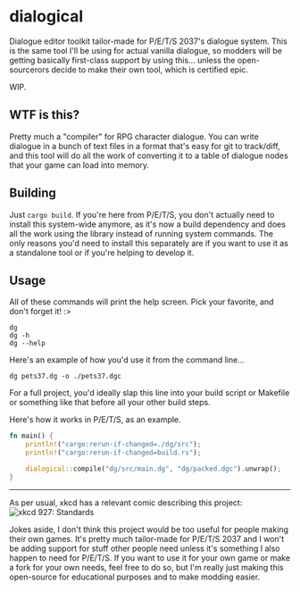 # dialogical

Dialogue editor toolkit tailor-made for P/E/T/S 2037's dialogue system. This is
the same tool I'll be using for actual vanilla dialogue, so modders will be
getting basically first-class support by using this... unless the
open-sourcerors decide to make their own tool, which is certified epic.

WIP.

## WTF is this?

Pretty much a "compiler" for RPG character dialogue. You can write dialogue in a
bunch of text files in a format that's easy for git to track/diff, and this tool
will do all the work of converting it to a table of dialogue nodes that your
game can load into memory.

## Building

Just `cargo build`. If you're here from P/E/T/S, you don't actually need to
install this system-wide anymore, as it's now a build dependency and does all
the work using the library instead of running system commands. The only reasons
you'd need to install this separately are if you want to use it as a standalone
tool or if you're helping to develop it.

## Usage

All of these commands will print the help screen. Pick your favorite, and don't
forget it! :>

```
dg
dg -h
dg --help
```

Here's an example of how you'd use it from the command line...

```
dg pets37.dg -o ./pets37.dgc
```

For a full project, you'd ideally slap this line into your build script or
Makefile or something like that before all your other build steps.

Here's how it works in P/E/T/S, as an example.

```rs
fn main() {
    println!("cargo:rerun-if-changed=./dg/src");
    println!("cargo:rerun-if-changed=build.rs");

    dialogical::compile("dg/src/main.dg", "dg/packed.dgc").unwrap();
}
```

---

As per usual, xkcd has a relevant comic describing this project:
![xkcd 927: Standards](https://imgs.xkcd.com/comics/standards.png)

Jokes aside, I don't think this project would be too useful for people making
their own games. It's pretty much tailor-made for P/E/T/S 2037 and I won't be
adding support for stuff other people need unless it's something I also happen
to need for P/E/T/S. If you want to use it for your own game or make a fork for
your own needs, feel free to do so, but I'm really just making this open-source
for educational purposes and to make modding easier.
